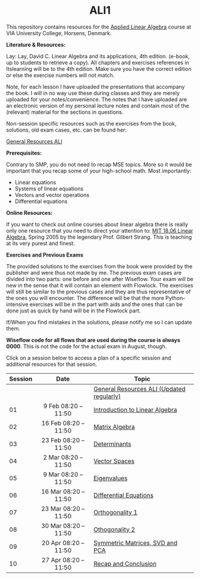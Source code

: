 <h1 align="center">ALI1</h1>

This repository contains resources for the [Applied Linear Algebra](https://en.via.dk/tmh-courses/applied-linear-algebra) course at VIA University College, Horsens, Denmark.

**Literature & Resources:**

Lay: Lay, David C. Linear Algebra and its applications, 4th edition. (e-book, up to students to retrieve a copy). All chapters and exercises references in Itslearning will be to the 4th edition. Make sure you have the correct edition or else the exercise numbers will not match.

Note, for each lesson I have uploaded the presentations that accompany the book. I will in no way use these during classes and they are merely uploaded for your notes/convenience. The notes that I have uploaded are an electronic version of my personal lecture notes and contain most of the (relevant) material for the sections in questions.

Non-session specific resources such as the exercises from the book, solutions, old exam cases, etc. can be found her:

[General Resources ALI](https://viaucdk-my.sharepoint.com/:f:/g/personal/rib_viauc_dk/EqyrbL4eyEtPlLcHYKt3NfIBLLBs2xWNa4CtjvvZb5dKTw?e=HGyFGo)

**Prerequisites:**

Contrary to SMP, you do not need to recap MSE topics. More so it would be important that you recap some of your high-school math. Most importantly:

<ul>
	<li>Linear equations</li>
	<li>Systems of linear equations</li>
	<li>Vectors and vector operations</li>
	<li>Differential equations</li>
</ul>

**Online Resources:**
<p>If you want to check out online courses about linear algebra there is really only one resource that you need to direct your attention to: <a target="_blank" href="https://www.youtube.com/playlist?list=PLE7DDD91010BC51F8">MIT 18.06 Linear Algebra</a>, Spring 2005 by&nbsp;the legendary Prof.&nbsp;Gilbert Strang. This is teaching at its very purest and finest.</p>

**Exercises and Previous Exams**

The provided solutions to the exercises from the book were provided by the publisher and were thus not made by me. The previous exam cases are divided into two parts: one before and one after Wiseflow. Your exam will be new in the sense that it will contain an element with Flowlock. The exercises will still be similar to the previous cases and they are thus representative of the ones you will encounter. The difference will be that the more Python-intensive exercises will be in the part with aids and the ones that can be done just as quick by hand will be in the Flowlock part.

If/When you find mistakes in the solutions, please notify me so I can update them.

**Wiseflow code for all flows that are used during the course is always 0000**. This is not the code for the actual exam in August, though.

Click on a session below to access a plan of a specific session and additional resources for that session.

<div align="center">

| Session | Date                 | Topic                        |
| ------- | :----:               | ---------------------------- |
|         |                      | [General Resources ALI (Updated regularly)](https://viaucdk-my.sharepoint.com/:f:/g/personal/rib_viauc_dk/EqyrbL4eyEtPlLcHYKt3NfIBLLBs2xWNa4CtjvvZb5dKTw?e=HGyFGo)                        |
| 01      | 9 Feb 08:20 – 11:50  | [Introduction to Linear Algebra](https://github.com/RBrooksDK/SMP1/blob/main/01%20Introduction%20%2B%20Recap%20Probability%20%2B%20Stochastic%20Variables/README.md) |
| 02      | 16 Feb 08:20 – 11:50 | [Matrix Algebra](https://github.com/RBrooksDK/SMP1/blob/main/02%20Discrete%20Random%20Variables/README.md) |
| 03      | 23 Feb 08:20 – 11:50 | [Determinants](https://github.com/RBrooksDK/SMP1/blob/main/03%20Continuous%20Random%20Variables/README.md) |
| 04      | 2 Mar 08:20 – 11:50  | [Vector Spaces](https://github.com/RBrooksDK/SMP1/blob/main/04%20Multivariate%20Random%20Variables/README.md) |
| 05      | 9 Mar 08:20 – 11:50  | [Eigenvalues](https://github.com/RBrooksDK/SMP1/blob/main/05%20Point%20Estimation%20and%20sampling/README.md) |
| 06      | 16 Mar 08:20 – 11:50 | [Differential Equations](https://github.com/RBrooksDK/SMP1/blob/main/06%20Statistical%20Intervals/README.md) |
| 07      | 23 Mar 08:20 – 11:50 | [Orthogonality 1](https://github.com/RBrooksDK/SMP1/blob/main/07%20Hypothesis%20Testing/README.md) |
| 08      | 30 Mar 08:20 – 11:50 | [Othogonality 2](https://github.com/RBrooksDK/SMP1/blob/main/08%20Regression/README.md) |
| 09      | 20 Apr 08:20 – 11:50 | [Symmetric Matrices, SVD and PCA](https://github.com/RBrooksDK/SMP1/blob/main/09%20Introduction%20to%20Stochastic%20Processes/README.md)|
| 10      | 27 Apr 08:20 – 11:50 | [Recap and Conclusion](https://github.com/RBrooksDK/SMP1/blob/main/10%20Markov%20Chains/README.md) |

</div>
